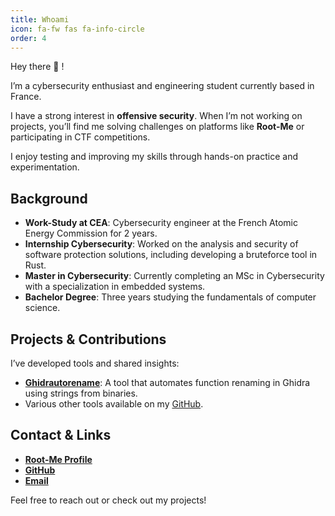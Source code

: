 ```yaml
---
title: Whoami 
icon: fa-fw fas fa-info-circle
order: 4
---
```


Hey there 👋 ! 

I’m a cybersecurity enthusiast and engineering student currently based in France.

I have a strong interest in **offensive security**. When I’m not working on projects, you’ll find me solving challenges on platforms like **Root-Me** or participating in CTF competitions.

I enjoy testing and improving my skills through hands-on practice and experimentation.

## Background

- **Work-Study at CEA**: Cybersecurity engineer at the French Atomic Energy Commission for 2 years.
- **Internship Cybersecurity**: Worked on the analysis and security of software protection solutions, including developing a bruteforce tool in Rust.
- **Master in Cybersecurity**: Currently completing an MSc in Cybersecurity with a specialization in embedded systems.
- **Bachelor Degree**: Three years studying the fundamentals of computer science.

## Projects & Contributions

I’ve developed tools and shared insights:
- **[Ghidrautorename](https://github.com/sneaXOR/Ghidrautorename)**: A tool that automates function renaming in Ghidra using strings from binaries.
- Various other tools available on my [GitHub](https://github.com/sneaXOR).

## Contact & Links

- **[Root-Me Profile](https://www.root-me.org/sneaXOR)**
- **[GitHub](https://github.com/sneaXOR)**
- **[Email](mailto:fadi.arab3@gmail.com)**

Feel free to reach out or check out my projects!

